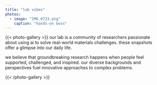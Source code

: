 ```yaml
---
title: "lab vibes"
photos:
  - image: "IMG_0723.png"
    caption: "hands-on boss"
---
```


{{< photo-gallery >}}
our lab is a community of researchers passionate about using ai to solve real-world materials challenges. these snapshots offer a glimpse into our daily life.

we believe that groundbreaking research happens when people feel supported, challenged, and inspired. our diverse backgrounds and perspectives fuel innovative approaches to complex problems.

{{< /photo-gallery >}}